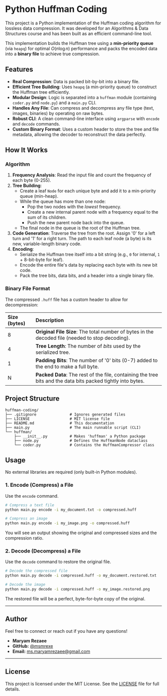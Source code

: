 # Python Huffman Coding

This project is a Python implementation of the Huffman coding algorithm for lossless data compression. It was developed for an Algorithms & Data Structures course and has been built as an efficient command-line tool.

This implementation builds the Huffman tree using a **min-priority queue** (via `heapq`) for optimal $O(n \log n)$ performance and packs the encoded data into a **binary file** to achieve true compression.

## Features

* **Real Compression**: Data is packed bit-by-bit into a binary file.
* **Efficient Tree Building**: Uses `heapq` (a min-priority queue) to construct the Huffman tree efficiently.
* **Modular Design**: Logic is separated into a `huffman` module (containing `coder.py` and `node.py`) and a `main.py` CLI.
* **Handles Any File**: Can compress and decompress any file type (text, images, binaries) by operating on raw bytes.
* **Robust CLI**: A clean command-line interface using `argparse` with `encode` and `decode` commands.
* **Custom Binary Format**: Uses a custom header to store the tree and file metadata, allowing the decoder to reconstruct the data perfectly.

## How It Works

### Algorithm

1.  **Frequency Analysis**: Read the input file and count the frequency of each byte (0-255).
2.  **Tree Building**:
    * Create a leaf `Node` for each unique byte and add it to a min-priority queue (min-heap).
    * While the queue has more than one node:
        * Pop the two nodes with the *lowest* frequency.
        * Create a new internal parent node with a frequency equal to the sum of its children.
        * Push the new parent node back into the queue.
    * The final node in the queue is the root of the Huffman tree.
3.  **Code Generation**: Traverse the tree from the root. Assign '0' for a left turn and '1' for a right turn. The path to each leaf node (a byte) is its new, variable-length binary code.
4.  **Encoding**:
    * Serialize the Huffman tree itself into a bit string (e.g., `0` for internal, `1` + 8-bit-byte for leaf).
    * Encode the entire file's data by replacing each byte with its new bit code.
    * Pack the tree bits, data bits, and a header into a single binary file.

### Binary File Format

The compressed `.huff` file has a custom header to allow for decompression:

| Size (bytes) | Description |
| :--- | :--- |
| 8 | **Original File Size**: The total number of bytes in the decoded file (needed to stop decoding). |
| 4 | **Tree Length**: The number of *bits* used by the serialized tree. |
| 1 | **Padding Bits**: The number of '0' bits (0-7) added to the end to make a full byte. |
| N | **Packed Data**: The rest of the file, containing the tree bits and the data bits packed tightly into bytes. |

## Project Structure

```
huffman-coding/
├── .gitignore               # Ignores generated files
├── LICENSE                  # MIT license file
├── README.md                # This documentation
├── main.py                  # The main runnable script (CLI)
└── huffman/
    ├── __init__.py          # Makes 'huffman' a Python package
    ├── node.py              # Defines the HuffmanNode dataclass
    └── coder.py             # Contains the HuffmanCompressor class
```

## Usage

No external libraries are required (only built-in Python modules).

### 1. Encode (Compress) a File

Use the `encode` command.

```bash
# Compress a text file
python main.py encode -i my_document.txt -o compressed.huff

# Compress an image
python main.py encode -i my_image.png -o compressed.huff
```
You will see an output showing the original and compressed sizes and the compression ratio.

### 2. Decode (Decompress) a File

Use the `decode` command to restore the original file.

```bash
# Decode the compressed file
python main.py decode -i compressed.huff -o my_document.restored.txt

# Decode the image
python main.py decode -i compressed.huff -o my_image.restored.png
```
The restored file will be a perfect, byte-for-byte copy of the original.

---

## Author

Feel free to connect or reach out if you have any questions!

* **Maryam Rezaee**
* **GitHub:** [@msmrexe](https://github.com/msmrexe)
* **Email:** [ms.maryamrezaee@gmail.com](mailto:ms.maryamrezaee@gmail.com)

---

## License

This project is licensed under the MIT License. See the [LICENSE](LICENSE) file for full details.
